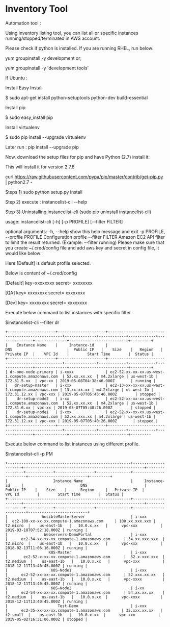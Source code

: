 Inventory Tool
============

Automation tool : 

Using inventory listing tool, you can list all or specific instances running/stopped/terminated in AWS account:

Please check if python is installed. If you are running RHEL, run below:

yum groupinstall -y development
or;

yum groupinstall -y 'development tools’

If Ubuntu :

Install Easy Install

$ sudo apt-get install python-setuptools python-dev build-essential 

Install pip

$ sudo easy_install pip 

Install virtualenv

$ sudo pip install --upgrade virtualenv 

Later run : pip install --upgrade pip

Now, download the setup files for pip and have Python (2.7) install it:

This will install it for version 2.7.6


curl https://raw.githubusercontent.com/pypa/pip/master/contrib/get-pip.py | python2.7 -



Steps 1) sudo python setup.py install

Step 2) execute : instancelist-cli --help 

Step 3) Uninstalling instancelist-cli (sudo pip uninstall instancelist-cli) 


usage: instancelist-cli [-h] [-p PROFILE] [--filter FILTER]

optional arguments:
  -h, --help            show this help message and exit
    -p PROFILE, --profile PROFILE
                            Configuration profile
                              --filter FILTER       Amazon EC2 API filter to limit the result returned.
                                                      (Example: --filter running)
Please make sure that you create ~/.cred/config file and add aws key and secret in config file, it would like below:

Here [Default]  is default profile selected.

Below is content of ~/.cred/config 

[Default] 
key=xxxxxxxx
secret= xxxxxxxx
                                                             
[QA]
key= xxxxxxxx
secret= xxxxxxxx
                                                                    
[Dev]
key= xxxxxxxx
secret= xxxxxxxx

Execute below command to list instances with specific filter. 

$instancelist-cli --filter dr 

```
+---------------------+---------------------+--------------------------------------------------+--------------+------------+------------+---------------+--------------+--------------------------+---------+
|    Instance Name    |     Instance-id     |                       DNS                        |  Public IP   |    Size    |   Region   |   Private IP  |    VPC Id    |        Start Time        |  Status |
+---------------------+---------------------+--------------------------------------------------+--------------+------------+------------+---------------+--------------+--------------------------+---------+
| dr-one-node-primary | i-xxxx              | ec2-52-xx-xx-xx.us-west-1.compute.amazonaws.com  | 52.xx.xx.xx  | m4.2xlarge | us-west-1b |  172.31.5.xx  | vpc-xx | 2019-05-08T04:38:46.000Z       | running |
|   dr-setup-master   | i-xxx               | ec2-13-xx-xx-xx.us-west-1.compute.amazonaws.com | 13.xx.xx.xx | m4.2xlarge | us-west-1b | 172.31.12.xx | vpc-xxx | 2019-05-07T05:43:46.000Z        | stopped |
|    dr-setup-node2   | i-xx                | ec2-52-xx-xx-xx.us-west-1.compute.amazonaws.com  | 52.xx.xx.xx  | m4.2xlarge | us-west-1b |  172.31.6.xx | vpc-xx | 2019-05-07T05:40:26.000Z        | stopped |
|    dr-setup-node1   | i-xxx               | ec2-52-xx-xx-xx.us-west-1.compute.amazonaws.com | 52.xx.xxx.xx | m4.2xlarge | us-west-1b | 172.31.12.xx | vpc-xxx | 2019-05-07T05:40:26.000Z       | stopped |
+---------------------+---------------------+--------------------------------------------------+--------------+------------+------------+---------------+--------------+--------------------------+---------

```
Execute below command to list instances using different profile.

$instancelist-cli -p PM

```
+------------------------------------------------------+---------------------+-----------------------------------------------------+----------------+------------+-----------------+---------------+-----------------------+--------------------------+---------+
|                    Instance Name                     |     Instance-id     |                         DNS                         |   Public IP    |    Size    |      Region     |   Private IP  |         VPC Id        |        Start Time        |  Status |
+------------------------------------------------------+---------------------+-----------------------------------------------------+----------------+------------+-----------------+---------------+-----------------------+--------------------------+
|               AnsibleMasterServer                    | i-xxx 			     |  ec2-100-xx-xx-xx.compute-1.amazonaws.com     | 100.xx.xxx.xxx |  t2.micro  |    us-east-1b   |   10.0.x.xx   |      vpc-xxx          | 2019-03-18T07:52:18.000Z | running |
|                Webservers-DemoPortal                 | i-xxx               |      ec2-34-xx-xx-xx.compute-1.amazonaws.com      | 34.xx.xxx.xxx  |  t2.micro  |    us-east-1b   |   10.0.x.xx   |      vpc-xxx          | 2018-02-13T11:06:16.000Z | running |
|                  K8S-Master                          | i-xxx               |       ec2-52-x-xx-xx.compute-1.amazonaws.com      |  52.x.xxx.xxx  | t2.medium  |    us-east-1b   |   10.0.x.xx   |      vpc-xxx          | 2018-12-11T13:40:45.000Z | running |
|                   K8S-Node1                          | i-xxx               |      ec2-52-xx-xx-xx.compute-1.amazonaws.com      | 52.xxx.xx.xx   | t2.medium  |    us-east-1b   |   10.0.x.xx   |      vpc-xxxx         | 2018-12-11T13:40:45.000Z | running |
|                   K8S-Node2                          | i-xx                |      ec2-54-xx-xx-xx.compute-1.amazonaws.com      | 54.xx.xx.xx    | t2.medium  |    us-east-1b   |   10.0.x.xx  |      vpc-xxxx         | 2018-12-11T13:40:45.000Z | running |
|                      Test-Demo                       | i-xxx               |      ec2-35-xx-xx-xx.compute-1.amazonaws.com     | 35.xxx.xx.xx   |  t2.small  |    us-east-1b   |   10.0.x.xx  |      vpc-xxx          | 2019-05-02T16:31:06.000Z | stopped |

```

